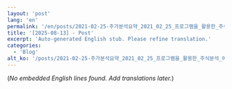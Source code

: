 ```yaml
---
layout: 'post'
lang: 'en'
permalink: '/en/posts/2021-02-25-주가분석요약_2021_02_25_프로그램을_활용한_주식분석_예상결과_19_11_02/'
title: '[2025-08-13] - Post'
excerpt: 'Auto-generated English stub. Please refine translation.'
categories:
  - 'Blog'
alt_ko: '/posts/2021-02-25-주가분석요약_2021_02_25_프로그램을_활용한_주식분석_예상결과_19_11_02/'
---
```


(*No embedded English lines found. Add translations later.*)
